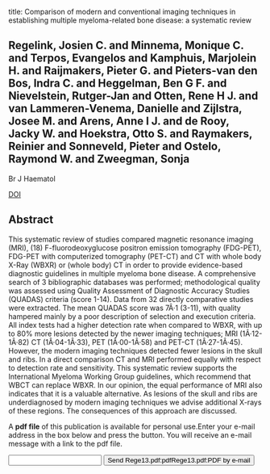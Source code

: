 title: Comparison of modern and conventional imaging techniques in establishing multiple myeloma-related bone disease: a systematic review

## Regelink, Josien C. and Minnema, Monique C. and Terpos, Evangelos and Kamphuis, Marjolein H. and Raijmakers, Pieter G. and Pieters-van den Bos, Indra C. and Heggelman, Ben G F. and Nievelstein, Rutger-Jan and Otten, Rene H J. and van Lammeren-Venema, Danielle and Zijlstra, Josee M. and Arens, Anne I J. and de Rooy, Jacky W. and Hoekstra, Otto S. and Raymakers, Reinier and Sonneveld, Pieter and Ostelo, Raymond W. and Zweegman, Sonja
Br J Haematol

<a href="https://doi.org/10.1111/bjh.12346">DOI</a>

## Abstract
This systematic review of studies compared magnetic resonance imaging (MRI), (18) F-fluorodeoxyglucose positron emission tomography (FDG-PET), FDG-PET with computerized tomography (PET-CT) and CT with whole body X-Ray (WBXR) or (whole body) CT in order to provide evidence-based diagnostic guidelines in multiple myeloma bone disease. A comprehensive search of 3 bibliographic databases was performed; methodological quality was assessed using Quality Assessment of Diagnostic Accuracy Studies (QUADAS) criteria (score 1-14). Data from 32 directly comparative studies were extracted. The mean QUADAS score was 7Â·1 (3-11), with quality hampered mainly by a poor description of selection and execution criteria. All index tests had a higher detection rate when compared to WBXR, with up to 80% more lesions detected by the newer imaging techniques; MRI (1Â·12-1Â·82) CT (1Â·04-1Â·33), PET (1Â·00-1Â·58) and PET-CT (1Â·27-1Â·45). However, the modern imaging techniques detected fewer lesions in the skull and ribs. In a direct comparison CT and MRI performed equally with respect to detection rate and sensitivity. This systematic review supports the International Myeloma Working Group guidelines, which recommend that WBCT can replace WBXR. In our opinion, the equal performance of MRI also indicates that it is a valuable alternative. As lesions of the skull and ribs are underdiagnosed by modern imaging techniques we advise additional X-rays of these regions. The consequences of this approach are discussed.

A <b>pdf file</b> of this publication is available for personal use.Enter your e-mail address in the box below and press the button. You will receive an e-mail message with a link to the pdf file.
<form action="sender.php">  <input type="text" name="email">  <input type="submit" value="Send Rege13.pdf:pdfRege13.pdf:PDF by e-mail"></form>